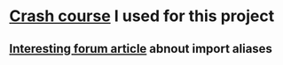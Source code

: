 # [Crash course](https://www.youtube.com/watch?v=_F7uP7gFmW4&ab_channel=Covalence) I used for this project

## [Interesting forum article](https://github.com/vercel/next.js/discussions/46575) abnout import aliases
